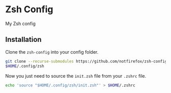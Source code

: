 # Zsh Config
My Zsh config

## Installation
Clone the `zsh-config` into your config folder.
```sh
git clone --recurse-submodules https://github.com/notfirefox/zsh-config.git 
$HOME/.config/zsh
```

Now you just need to source the `init.zsh` file from your `.zshrc` file.
```sh
echo 'source "$HOME/.config/zsh/init.zsh"' > $HOME/.zshrc
```
